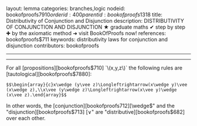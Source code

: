 layout: lemma
categories: branches,logic
nodeid: bookofproofs$7910
orderid: 400
parentid: bookofproofs$1318
title: Distributivity of Conjunction and Disjunction
description: DISTRIBUTIVITY OF CONJUNCTION AND DISJUNCTION ★ graduate maths ✔ step by step ✚ by the axiomatic method ➜ visit BookOfProofs now!
references: bookofproofs$711
keywords: distributivity laws for conjunction and disjunction
contributors: bookofproofs

---


---

For all [propositions][bookofproofs$710] `\(x,y,z\)` the following rules are [tautological][bookofproofs$7880]: 

`$$\begin{array}{c}x\wedge (y\vee z)\Longleftrightarrow(x\wedge y)\vee (x\wedge z),\\x\vee (y\wedge z)\Longleftrightarrow(x\vee y)\wedge (x\vee z).\end{array}$$`

In other words, the [conjunction][bookofproofs$712] [$\wedge$" and the "disjunction][bookofproofs$713] [$\vee$" are "distributive][bookofproofs$682] over each other.
